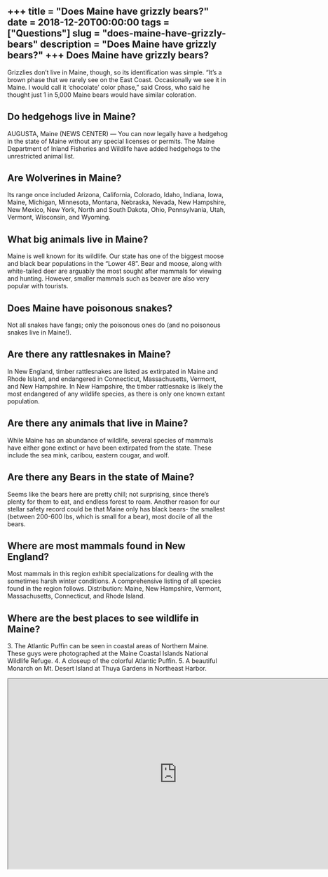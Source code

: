+++
title = "Does Maine have grizzly bears?"
date = 2018-12-20T00:00:00
tags = ["Questions"]
slug = "does-maine-have-grizzly-bears"
description = "Does Maine have grizzly bears?"
+++
Does Maine have grizzly bears?
------------------------------

Grizzlies don’t live in Maine, though, so its identification was simple. “It’s a brown phase that we rarely see on the East Coast. Occasionally we see it in Maine. I would call it ‘chocolate’ color phase,” said Cross, who said he thought just 1 in 5,000 Maine bears would have similar coloration.

Do hedgehogs live in Maine?
---------------------------

AUGUSTA, Maine (NEWS CENTER) — You can now legally have a hedgehog in the state of Maine without any special licenses or permits. The Maine Department of Inland Fisheries and Wildlife have added hedgehogs to the unrestricted animal list.

Are Wolverines in Maine?
------------------------

Its range once included Arizona, California, Colorado, Idaho, Indiana, Iowa, Maine, Michigan, Minnesota, Montana, Nebraska, Nevada, New Hampshire, New Mexico, New York, North and South Dakota, Ohio, Pennsylvania, Utah, Vermont, Wisconsin, and Wyoming.

What big animals live in Maine?
-------------------------------

Maine is well known for its wildlife. Our state has one of the biggest moose and black bear populations in the “Lower 48”. Bear and moose, along with white-tailed deer are arguably the most sought after mammals for viewing and hunting. However, smaller mammals such as beaver are also very popular with tourists.

Does Maine have poisonous snakes?
---------------------------------

Not all snakes have fangs; only the poisonous ones do (and no poisonous snakes live in Maine!).

Are there any rattlesnakes in Maine?
------------------------------------

In New England, timber rattlesnakes are listed as extirpated in Maine and Rhode Island, and endangered in Connecticut, Massachusetts, Vermont, and New Hampshire. In New Hampshire, the timber rattlesnake is likely the most endangered of any wildlife species, as there is only one known extant population.

Are there any animals that live in Maine?
-----------------------------------------

While Maine has an abundance of wildlife, several species of mammals have either gone extinct or have been extirpated from the state. These include the sea mink, caribou, eastern cougar, and wolf.

Are there any Bears in the state of Maine?
------------------------------------------

Seems like the bears here are pretty chill; not surprising, since there’s plenty for them to eat, and endless forest to roam. Another reason for our stellar safety record could be that Maine only has black bears- the smallest (between 200-600 lbs, which is small for a bear), most docile of all the bears.

Where are most mammals found in New England?
--------------------------------------------

Most mammals in this region exhibit specializations for dealing with the sometimes harsh winter conditions. A comprehensive listing of all species found in the region follows. Distribution: Maine, New Hampshire, Vermont, Massachusetts, Connecticut, and Rhode Island.

Where are the best places to see wildlife in Maine?
---------------------------------------------------

3\. The Atlantic Puffin can be seen in coastal areas of Northern Maine. These guys were photographed at the Maine Coastal Islands National Wildlife Refuge. 4. A closeup of the colorful Atlantic Puffin. 5. A beautiful Monarch on Mt. Desert Island at Thuya Gardens in Northeast Harbor.

<iframe allow="accelerometer; autoplay; clipboard-write; encrypted-media; gyroscope; picture-in-picture" allowfullscreen="" class="__youtube_prefs__  epyt-is-override  no-lazyload" data-no-lazy="1" data-origheight="433" data-origwidth="770" data-skipgform_ajax_framebjll="" height="433" id="_ytid_40544" loading="lazy" src="https://www.youtube.com/embed/nv0lLmE5ZEU?enablejsapi=1&autoplay=0&cc_load_policy=0&cc_lang_pref=&iv_load_policy=1&loop=0&modestbranding=0&rel=1&fs=1&playsinline=0&autohide=2&theme=dark&color=red&controls=1&" title="YouTube player" width="770"></iframe>